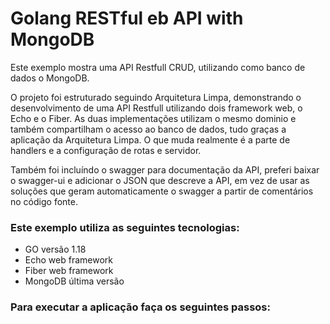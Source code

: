 # Golang RESTful eb API with MongoDB  

Este exemplo mostra uma API Restfull CRUD, utilizando como banco de dados o MongoDB.

O projeto foi estruturado seguindo Arquitetura Limpa, demonstrando o desenvolvimento de uma API Restfull utilizando dois framework web,
o Echo e o Fiber. As duas implementações utilizam o mesmo dominio e também compartilham o acesso ao banco de dados, tudo graças a aplicação da Arquitetura Limpa.
O que muda realmente é a parte de handlers e a configuração de rotas e servidor.

Também foi incluíndo o swagger para documentação da API, preferi baixar o swagger-ui e adicionar o JSON que descreve a API, em vez de usar as soluções que geram
automaticamente o swagger a partir de comentários no código fonte.

### Este exemplo utiliza as seguintes tecnologias:
 - GO versão 1.18
 - Echo web framework 
 - Fiber web framework
 - MongoDB última versão

### Para executar a aplicação faça os seguintes passos:

```bash

```


